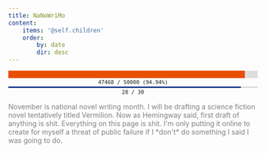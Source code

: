 ```yaml
---
title: NaNoWriMo
content:
    items: '@self.children'
    order:
        by: date
        dir: desc
---
```


<div style="margin: auto; text-align: center; width: 100%;" title="94.94%"><div style="text-align: left; margin: 2px auto; font-size: 0px; line-height: 0px; background: #DDDDDD; overflow: hidden; "><div style="font-size: 0px; line-height: 0px; height: 15px; min-width: 0%; max-width: 94.94%; width: 94.94%; background: #E84F02; "><!----></div></div><div style="font-size: 8pt; font-family: monospace; ">47468 &#47; 50000 (94.94%)</div></div>

<div style="margin: auto; text-align: center; width: 100%;" title="93.33%"><div style="text-align: left; margin: 2px auto; font-size: 0px; line-height: 0px; background: #DDDDDD; overflow: hidden; "><div style="font-size: 0px; line-height: 0px; height: 3px; min-width: 0%; max-width: 93.33%; width: 93.33%; background: #1D3D8D; "><!----></div></div><div style="font-size: 8pt; font-family: monospace; ">28 &#47; 30</div></div>

<p style="color: gray">November is national novel writing month. I will be drafting a science fiction novel tentatively titled Vermilion. Now as Hemingway said, first draft of anything is shit. Everything on this page is shit. I'm only putting it online to create for myself a threat of public failure if I *don't* do something I said I was going to do.</p>
